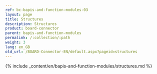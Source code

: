 ```yaml
---
ref: bc-bapis-and-function-modules-03
layout: page
title: Structures
description: Structures
product: board-connector
parent: bapis-and-function-modules
permalink: /:collection/:path
weight: 3
lang: en_GB
old_url: /BOARD-Connector-EN/default.aspx?pageid=structures
---
```

{% include _content/en/bapis-and-function-modules/structures.md %}
